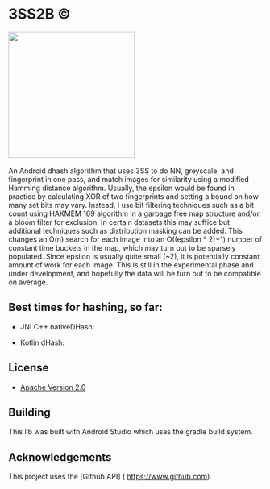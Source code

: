 # 3SS2B ©

<img src="https://i.imgur.com/TDBAdNR.png" height="250"/>&nbsp;&nbsp;&nbsp;&nbsp;&nbsp;&nbsp;&nbsp;&nbsp;&nbsp;

An Android dhash algorithm that uses 3SS to do NN, greyscale, and fingerprint in one pass, and match images for similarity using a modified Hamming distance algorithm. Usually, the epsilon would be found in practice by calculating XOR of two fingerprints and setting a bound on how many set bits may vary. Instead, I use bit filtering techniques such as a bit count using HAKMEM 169 algorithm in a garbage free map structure and/or a bloom filter for exclusion. In certain datasets this may suffice but additional techniques such as distribution masking can be added. This changes an O(n) search for each image into an O((epsilon * 2)+1) number of constant time buckets in the map, which may turn out to be sparsely populated. Since epsilon is usually quite small (~2), it is potentially constant amount of work for each image. This is still in the experimental phase and under development, and hopefully the data will be turn out to be compatible on average.






## Best times for hashing, so far:

* JNI C++ nativeDHash: 

* Kotlin dHash: 



## License

* [Apache Version 2.0](http://www.apache.org/licenses/LICENSE-2.0.html)

## Building

This lib was built with Android Studio which uses the gradle build system.  

## Acknowledgements

This project uses the [Github API] ( https://www.github.com)






